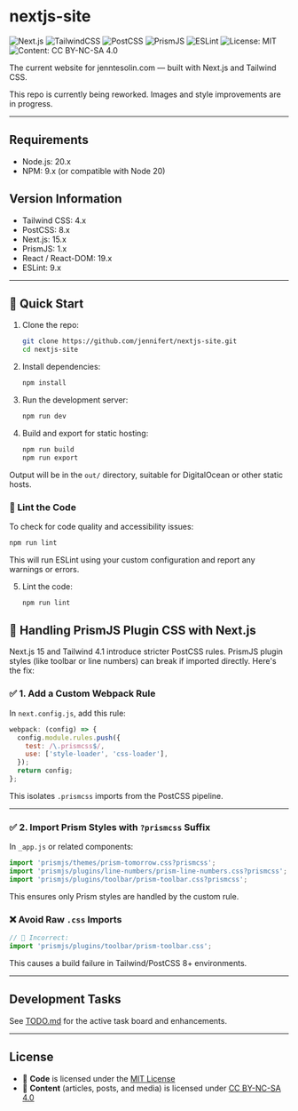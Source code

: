 # nextjs-site

![Next.js](https://img.shields.io/badge/Next.js-15-black?logo=nextdotjs)
![TailwindCSS](https://img.shields.io/badge/Tailwind_CSS-4-blue?logo=tailwindcss&logoColor=white)
![PostCSS](https://img.shields.io/badge/PostCSS-8-dd3a0a?logo=postcss&logoColor=white)
![PrismJS](https://img.shields.io/badge/PrismJS-1.x-%23734f96?logo=prism&logoColor=white)
![ESLint](https://img.shields.io/badge/ESLint-9-purple?logo=eslint)
![License: MIT](https://img.shields.io/badge/License-MIT-yellow.svg)
![Content: CC BY-NC-SA 4.0](https://img.shields.io/badge/Content-License--CC_BY--NC--SA_4.0-lightgrey)


The current website for jenntesolin.com — built with Next.js and Tailwind CSS.

This repo is currently being reworked. Images and style improvements are in progress.

---

## Requirements

- Node.js: 20.x
- NPM: 9.x (or compatible with Node 20)

## Version Information

- Tailwind CSS: 4.x
- PostCSS: 8.x
- Next.js: 15.x
- PrismJS: 1.x
- React / React-DOM: 19.x
- ESLint: 9.x

---


## 🚀 Quick Start

1. Clone the repo:
   ```bash
   git clone https://github.com/jennifert/nextjs-site.git
   cd nextjs-site
   ```

2. Install dependencies:
   ```bash
   npm install
   ```

3. Run the development server:
   ```bash
   npm run dev
   ```

4. Build and export for static hosting:
   ```bash
   npm run build
   npm run export
   ```

Output will be in the `out/` directory, suitable for DigitalOcean or other static hosts.

### 🧪 Lint the Code

To check for code quality and accessibility issues:

```bash
npm run lint
```

This will run ESLint using your custom configuration and report any warnings or errors.


5. Lint the code:
   ```bash
   npm run lint
   ```

## 📎 Handling PrismJS Plugin CSS with Next.js

Next.js 15 and Tailwind 4.1 introduce stricter PostCSS rules. PrismJS plugin styles (like toolbar or line numbers) can break if imported directly. Here's the fix:

### ✅ 1. Add a Custom Webpack Rule

In `next.config.js`, add this rule:

```js
webpack: (config) => {
  config.module.rules.push({
    test: /\.prismcss$/,
    use: ['style-loader', 'css-loader'],
  });
  return config;
};
```

This isolates `.prismcss` imports from the PostCSS pipeline.

---

### ✅ 2. Import Prism Styles with `?prismcss` Suffix

In `_app.js` or related components:

```js
import 'prismjs/themes/prism-tomorrow.css?prismcss';
import 'prismjs/plugins/line-numbers/prism-line-numbers.css?prismcss';
import 'prismjs/plugins/toolbar/prism-toolbar.css?prismcss';
```

This ensures only Prism styles are handled by the custom rule.

### ❌ Avoid Raw `.css` Imports

```js
// 🚫 Incorrect:
import 'prismjs/plugins/toolbar/prism-toolbar.css';
```

This causes a build failure in Tailwind/PostCSS 8+ environments.

---

## Development Tasks

See [TODO.md](./TODO.md) for the active task board and enhancements.

---

## License

- 📄 **Code** is licensed under the [MIT License](./LICENSE)
- 📝 **Content** (articles, posts, and media) is licensed under [CC BY-NC-SA 4.0](./LICENSE-CONTENT)

